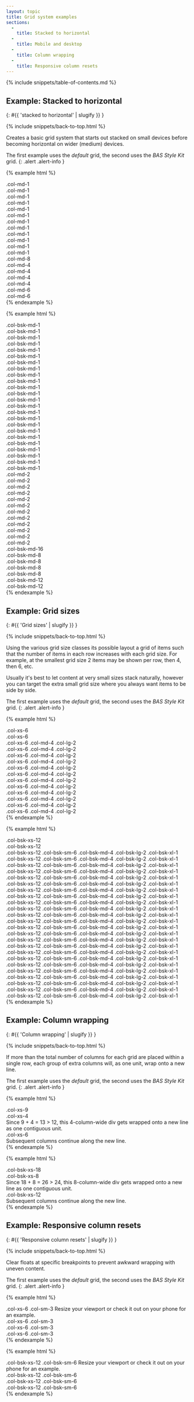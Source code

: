 ```yaml
---
layout: topic
title: Grid system examples
sections:
  -
    title: Stacked to horizontal
  -
    title: Mobile and desktop
  -
    title: Column wrapping
  -
    title: Responsive column resets
---
```


{% include snippets/table-of-contents.md %}

## Example: Stacked to horizontal
{: #{{ 'stacked to horizontal' | slugify }} }

{% include snippets/back-to-top.html %}

Creates a basic grid system that starts out stacked on small devices before becoming horizontal on wider (medium)
devices.

The first example uses the *default* grid, the second uses the *BAS Style Kit* grid.
{: .alert .alert-info }

{% example html %}
<div class="row bsk-docs-grid-example">
  <div class="col-md-1">.col-md-1</div>
  <div class="col-md-1">.col-md-1</div>
  <div class="col-md-1">.col-md-1</div>
  <div class="col-md-1">.col-md-1</div>
  <div class="col-md-1">.col-md-1</div>
  <div class="col-md-1">.col-md-1</div>
  <div class="col-md-1">.col-md-1</div>
  <div class="col-md-1">.col-md-1</div>
  <div class="col-md-1">.col-md-1</div>
  <div class="col-md-1">.col-md-1</div>
  <div class="col-md-1">.col-md-1</div>
  <div class="col-md-1">.col-md-1</div>
</div>
<div class="row bsk-docs-grid-example">
  <div class="col-md-8">.col-md-8</div>
  <div class="col-md-4">.col-md-4</div>
</div>
<div class="row bsk-docs-grid-example">
  <div class="col-md-4">.col-md-4</div>
  <div class="col-md-4">.col-md-4</div>
  <div class="col-md-4">.col-md-4</div>
</div>
<div class="row bsk-docs-grid-example">
  <div class="col-md-6">.col-md-6</div>
  <div class="col-md-6">.col-md-6</div>
</div>
{% endexample %}

{% example html %}
<div class="row bsk-docs-grid-example">
  <div class="col-bsk-md-1">.col-bsk-md-1</div>
  <div class="col-bsk-md-1">.col-bsk-md-1</div>
  <div class="col-bsk-md-1">.col-bsk-md-1</div>
  <div class="col-bsk-md-1">.col-bsk-md-1</div>
  <div class="col-bsk-md-1">.col-bsk-md-1</div>
  <div class="col-bsk-md-1">.col-bsk-md-1</div>
  <div class="col-bsk-md-1">.col-bsk-md-1</div>
  <div class="col-bsk-md-1">.col-bsk-md-1</div>
  <div class="col-bsk-md-1">.col-bsk-md-1</div>
  <div class="col-bsk-md-1">.col-bsk-md-1</div>
  <div class="col-bsk-md-1">.col-bsk-md-1</div>
  <div class="col-bsk-md-1">.col-bsk-md-1</div>
  <div class="col-bsk-md-1">.col-bsk-md-1</div>
  <div class="col-bsk-md-1">.col-bsk-md-1</div>
  <div class="col-bsk-md-1">.col-bsk-md-1</div>
  <div class="col-bsk-md-1">.col-bsk-md-1</div>
  <div class="col-bsk-md-1">.col-bsk-md-1</div>
  <div class="col-bsk-md-1">.col-bsk-md-1</div>
  <div class="col-bsk-md-1">.col-bsk-md-1</div>
  <div class="col-bsk-md-1">.col-bsk-md-1</div>
  <div class="col-bsk-md-1">.col-bsk-md-1</div>
  <div class="col-bsk-md-1">.col-bsk-md-1</div>
  <div class="col-bsk-md-1">.col-bsk-md-1</div>
  <div class="col-bsk-md-1">.col-bsk-md-1</div>
</div>
<div class="row bsk-docs-grid-example">
  <div class="col-bsk-md-2">.col-md-2</div>
  <div class="col-bsk-md-2">.col-md-2</div>
  <div class="col-bsk-md-2">.col-md-2</div>
  <div class="col-bsk-md-2">.col-md-2</div>
  <div class="col-bsk-md-2">.col-md-2</div>
  <div class="col-bsk-md-2">.col-md-2</div>
  <div class="col-bsk-md-2">.col-md-2</div>
  <div class="col-bsk-md-2">.col-md-2</div>
  <div class="col-bsk-md-2">.col-md-2</div>
  <div class="col-bsk-md-2">.col-md-2</div>
  <div class="col-bsk-md-2">.col-md-2</div>
  <div class="col-bsk-md-2">.col-md-2</div>
</div>
<div class="row bsk-docs-grid-example">
  <div class="col-bsk-md-16">.col-bsk-md-16</div>
  <div class="col-bsk-md-8">.col-bsk-md-8</div>
</div>
<div class="row bsk-docs-grid-example">
  <div class="col-bsk-md-8">.col-bsk-md-8</div>
  <div class="col-bsk-md-8">.col-bsk-md-8</div>
  <div class="col-bsk-md-8">.col-bsk-md-8</div>
</div>
<div class="row bsk-docs-grid-example">
  <div class="col-bsk-md-12">.col-bsk-md-12</div>
  <div class="col-bsk-md-12">.col-bsk-md-12</div>
</div>
{% endexample %}

## Example: Grid sizes
{: #{{ 'Grid sizes' | slugify }} }

{% include snippets/back-to-top.html %}

Using the various grid size classes its possible layout a grid of items such that the number of items in each row
increases with each grid size. For example, at the smallest grid size 2 items may be shown per row, then 4, then 6, etc.

Usually it's best to let content at very small sizes stack naturally, however you can target the extra small grid size
where you always want items to be side by side.

The first example uses the *default* grid, the second uses the *BAS Style Kit* grid.
{: .alert .alert-info }

{% example html %}
<!-- Columns are always 50% wide -->
<div class="row bsk-docs-grid-example">
  <div class="col-xs-6">.col-xs-6</div>
  <div class="col-xs-6">.col-xs-6</div>
</div>

<!-- Columns start at 50% wide on the smallest devices, then 25%, then 12.5%, etc. on wider devices -->
<div class="row bsk-docs-grid-example">
  <div class="col-xs-6 col-md-4 col-lg-2">.col-xs-6 .col-md-4 .col-lg-2</div>
  <div class="col-xs-6 col-md-4 col-lg-2">.col-xs-6 .col-md-4 .col-lg-2</div>
  <div class="col-xs-6 col-md-4 col-lg-2">.col-xs-6 .col-md-4 .col-lg-2</div>
  <div class="col-xs-6 col-md-4 col-lg-2">.col-xs-6 .col-md-4 .col-lg-2</div>
  <div class="col-xs-6 col-md-4 col-lg-2">.col-xs-6 .col-md-4 .col-lg-2</div>
  <div class="col-xs-6 col-md-4 col-lg-2">.col-xs-6 .col-md-4 .col-lg-2</div>
  <div class="col-xs-6 col-md-4 col-lg-2">.col-xs-6 .col-md-4 .col-lg-2</div>
  <div class="col-xs-6 col-md-4 col-lg-2">.col-xs-6 .col-md-4 .col-lg-2</div>
  <div class="col-xs-6 col-md-4 col-lg-2">.col-xs-6 .col-md-4 .col-lg-2</div>
  <div class="col-xs-6 col-md-4 col-lg-2">.col-xs-6 .col-md-4 .col-lg-2</div>
  <div class="col-xs-6 col-md-4 col-lg-2">.col-xs-6 .col-md-4 .col-lg-2</div>
  <div class="col-xs-6 col-md-4 col-lg-2">.col-xs-6 .col-md-4 .col-lg-2</div>
</div>
{% endexample %}

{% example html %}
<!-- Columns are always 50% wide -->
<div class="row bsk-docs-grid-example">
  <div class="col-bsk-xs-12">.col-bsk-xs-12</div>
  <div class="col-bsk-xs-12">.col-bsk-xs-12</div>
</div>

<!-- Columns start at 50% wide on the smallest devices, then 33.3%, then 25%, etc. on wider devices -->
<div class="row bsk-docs-grid-example">
  <div class="col-bsk-xs-12 col-bsk-sm-6 col-bsk-md-4 col-bsk-lg-2 col-bsk0xl-1">.col-bsk-xs-12 .col-bsk-sm-6 .col-bsk-md-4 .col-bsk-lg-2 .col-bsk-xl-1</div>
  <div class="col-bsk-xs-12 col-bsk-sm-6 col-bsk-md-4 col-bsk-lg-2 col-bsk0xl-1">.col-bsk-xs-12 .col-bsk-sm-6 .col-bsk-md-4 .col-bsk-lg-2 .col-bsk-xl-1</div>
  <div class="col-bsk-xs-12 col-bsk-sm-6 col-bsk-md-4 col-bsk-lg-2 col-bsk0xl-1">.col-bsk-xs-12 .col-bsk-sm-6 .col-bsk-md-4 .col-bsk-lg-2 .col-bsk-xl-1</div>
  <div class="col-bsk-xs-12 col-bsk-sm-6 col-bsk-md-4 col-bsk-lg-2 col-bsk0xl-1">.col-bsk-xs-12 .col-bsk-sm-6 .col-bsk-md-4 .col-bsk-lg-2 .col-bsk-xl-1</div>
  <div class="col-bsk-xs-12 col-bsk-sm-6 col-bsk-md-4 col-bsk-lg-2 col-bsk0xl-1">.col-bsk-xs-12 .col-bsk-sm-6 .col-bsk-md-4 .col-bsk-lg-2 .col-bsk-xl-1</div>
  <div class="col-bsk-xs-12 col-bsk-sm-6 col-bsk-md-4 col-bsk-lg-2 col-bsk0xl-1">.col-bsk-xs-12 .col-bsk-sm-6 .col-bsk-md-4 .col-bsk-lg-2 .col-bsk-xl-1</div>
  <div class="col-bsk-xs-12 col-bsk-sm-6 col-bsk-md-4 col-bsk-lg-2 col-bsk0xl-1">.col-bsk-xs-12 .col-bsk-sm-6 .col-bsk-md-4 .col-bsk-lg-2 .col-bsk-xl-1</div>
  <div class="col-bsk-xs-12 col-bsk-sm-6 col-bsk-md-4 col-bsk-lg-2 col-bsk0xl-1">.col-bsk-xs-12 .col-bsk-sm-6 .col-bsk-md-4 .col-bsk-lg-2 .col-bsk-xl-1</div>
  <div class="col-bsk-xs-12 col-bsk-sm-6 col-bsk-md-4 col-bsk-lg-2 col-bsk0xl-1">.col-bsk-xs-12 .col-bsk-sm-6 .col-bsk-md-4 .col-bsk-lg-2 .col-bsk-xl-1</div>
  <div class="col-bsk-xs-12 col-bsk-sm-6 col-bsk-md-4 col-bsk-lg-2 col-bsk0xl-1">.col-bsk-xs-12 .col-bsk-sm-6 .col-bsk-md-4 .col-bsk-lg-2 .col-bsk-xl-1</div>
  <div class="col-bsk-xs-12 col-bsk-sm-6 col-bsk-md-4 col-bsk-lg-2 col-bsk0xl-1">.col-bsk-xs-12 .col-bsk-sm-6 .col-bsk-md-4 .col-bsk-lg-2 .col-bsk-xl-1</div>
  <div class="col-bsk-xs-12 col-bsk-sm-6 col-bsk-md-4 col-bsk-lg-2 col-bsk0xl-1">.col-bsk-xs-12 .col-bsk-sm-6 .col-bsk-md-4 .col-bsk-lg-2 .col-bsk-xl-1</div>
  <div class="col-bsk-xs-12 col-bsk-sm-6 col-bsk-md-4 col-bsk-lg-2 col-bsk0xl-1">.col-bsk-xs-12 .col-bsk-sm-6 .col-bsk-md-4 .col-bsk-lg-2 .col-bsk-xl-1</div>
  <div class="col-bsk-xs-12 col-bsk-sm-6 col-bsk-md-4 col-bsk-lg-2 col-bsk0xl-1">.col-bsk-xs-12 .col-bsk-sm-6 .col-bsk-md-4 .col-bsk-lg-2 .col-bsk-xl-1</div>
  <div class="col-bsk-xs-12 col-bsk-sm-6 col-bsk-md-4 col-bsk-lg-2 col-bsk0xl-1">.col-bsk-xs-12 .col-bsk-sm-6 .col-bsk-md-4 .col-bsk-lg-2 .col-bsk-xl-1</div>
  <div class="col-bsk-xs-12 col-bsk-sm-6 col-bsk-md-4 col-bsk-lg-2 col-bsk0xl-1">.col-bsk-xs-12 .col-bsk-sm-6 .col-bsk-md-4 .col-bsk-lg-2 .col-bsk-xl-1</div>
  <div class="col-bsk-xs-12 col-bsk-sm-6 col-bsk-md-4 col-bsk-lg-2 col-bsk0xl-1">.col-bsk-xs-12 .col-bsk-sm-6 .col-bsk-md-4 .col-bsk-lg-2 .col-bsk-xl-1</div>
  <div class="col-bsk-xs-12 col-bsk-sm-6 col-bsk-md-4 col-bsk-lg-2 col-bsk0xl-1">.col-bsk-xs-12 .col-bsk-sm-6 .col-bsk-md-4 .col-bsk-lg-2 .col-bsk-xl-1</div>
  <div class="col-bsk-xs-12 col-bsk-sm-6 col-bsk-md-4 col-bsk-lg-2 col-bsk0xl-1">.col-bsk-xs-12 .col-bsk-sm-6 .col-bsk-md-4 .col-bsk-lg-2 .col-bsk-xl-1</div>
  <div class="col-bsk-xs-12 col-bsk-sm-6 col-bsk-md-4 col-bsk-lg-2 col-bsk0xl-1">.col-bsk-xs-12 .col-bsk-sm-6 .col-bsk-md-4 .col-bsk-lg-2 .col-bsk-xl-1</div>
  <div class="col-bsk-xs-12 col-bsk-sm-6 col-bsk-md-4 col-bsk-lg-2 col-bsk0xl-1">.col-bsk-xs-12 .col-bsk-sm-6 .col-bsk-md-4 .col-bsk-lg-2 .col-bsk-xl-1</div>
  <div class="col-bsk-xs-12 col-bsk-sm-6 col-bsk-md-4 col-bsk-lg-2 col-bsk0xl-1">.col-bsk-xs-12 .col-bsk-sm-6 .col-bsk-md-4 .col-bsk-lg-2 .col-bsk-xl-1</div>
  <div class="col-bsk-xs-12 col-bsk-sm-6 col-bsk-md-4 col-bsk-lg-2 col-bsk0xl-1">.col-bsk-xs-12 .col-bsk-sm-6 .col-bsk-md-4 .col-bsk-lg-2 .col-bsk-xl-1</div>
  <div class="col-bsk-xs-12 col-bsk-sm-6 col-bsk-md-4 col-bsk-lg-2 col-bsk0xl-1">.col-bsk-xs-12 .col-bsk-sm-6 .col-bsk-md-4 .col-bsk-lg-2 .col-bsk-xl-1</div>
</div>
{% endexample %}

## Example: Column wrapping
{: #{{ 'Column wrapping' | slugify }} }

{% include snippets/back-to-top.html %}

If more than the total number of columns for each grid are placed within a single row, each group of extra columns
will, as one unit, wrap onto a new line.

The first example uses the *default* grid, the second uses the *BAS Style Kit* grid.
{: .alert .alert-info }

{% example html %}
<div class="row bsk-docs-grid-example">
  <div class="col-xs-9">.col-xs-9</div>
  <div class="col-xs-4">.col-xs-4<br>Since 9 + 4 = 13 &gt; 12, this 4-column-wide div gets wrapped onto a new line as one contiguous unit.</div>
  <div class="col-xs-6">.col-xs-6<br>Subsequent columns continue along the new line.</div>
</div>
{% endexample %}

{% example html %}
<div class="row bsk-docs-grid-example">
  <div class="col-bsk-xs-18">.col-bsk-xs-18</div>
  <div class="col-bsk-xs-8">.col-bsk-xs-8<br>Since 18 + 8 = 26 &gt; 24, this 8-column-wide div gets wrapped onto a new line as one contiguous unit.</div>
  <div class="col-bsk-xs-12">.col-bsk-xs-12<br>Subsequent columns continue along the new line.</div>
</div>
{% endexample %}

## Example: Responsive column resets
{: #{{ 'Responsive column resets' | slugify }} }

{% include snippets/back-to-top.html %}

Clear floats at specific breakpoints to prevent awkward wrapping with uneven content.

The first example uses the *default* grid, the second uses the *BAS Style Kit* grid.
{: .alert .alert-info }

{% example html %}
<div class="row bsk-docs-grid-example">
  <div class="col-xs-6 col-sm-3">.col-xs-6 .col-sm-3 Resize your viewport or check it out on your phone for an example.</div>
  <div class="col-xs-6 col-sm-3">.col-xs-6 .col-sm-3</div>

  <!-- Add the extra clearfix for only the required viewport -->
  <div class="clearfix visible-xs-block"></div>

  <div class="col-xs-6 col-sm-3">.col-xs-6 .col-sm-3</div>
  <div class="col-xs-6 col-sm-3">.col-xs-6 .col-sm-3</div>
</div>
{% endexample %}

{% example html %}
<div class="row bsk-docs-grid-example">
  <div class="col-bsk-xs-12 col-bsk-sm-6">.col-bsk-xs-12 .col-bsk-sm-6 Resize your viewport or check it out on your phone for an example.</div>
  <div class="col-bsk-xs-12 col-bsk-sm-6">.col-bsk-xs-12 .col-bsk-sm-6</div>

  <!-- Add the extra clearfix for only the required viewport -->
  <div class="clearfix visible-xs-block"></div>

  <div class="col-bsk-xs-12 col-bsk-sm-6">.col-bsk-xs-12 .col-bsk-sm-6</div>
  <div class="col-bsk-xs-12 col-bsk-sm-6">.col-bsk-xs-12 .col-bsk-sm-6</div>
</div>
{% endexample %}
